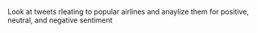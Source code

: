 Look at tweets rleating to popular airlines and anaylize them for positive, neutral, and negative sentiment 
